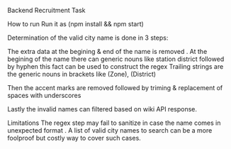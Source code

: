 Backend Recruitment Task

How to run
Run it as (npm install && npm start)

Determination of the valid city name is done in 3 steps:

 The extra data at the begining & end of the name is removed .
 At the begining of the name there can generic nouns like station district followed by hyphen
 this fact can be used to construct the regex 
 Trailing strings are the generic nouns in brackets like (Zone), (District)
 
 Then the accent marks are removed followed by triming & replacement of spaces with underscores
 
 Lastly the invalid names can filtered based on wiki API response.
 
 
 Limitations 
 The regex step may fail to sanitize in case the name comes in unexpected format .
 A list of valid city names to search can be a more foolproof but costly way to cover such cases.
